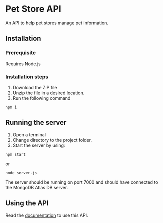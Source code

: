 # Pet Store API

An API to help pet stores manage pet information.

## Installation

### Prerequisite

Requires Node.js

### Installation steps

1. Download the ZIP file
2. Unzip the file in a desired location.
3. Run the following command

```shell
npm i
```

## Running the server

1. Open a terminal
2. Change directory to the project folder.
3. Start the server by using:

```shell
npm start
```

or

```shell
node server.js
```

The server should be running on port 7000 and should have connected to the MongoDB Atlas DB server.

## Using the API

Read the [documentation](https://documenter.getpostman.com/view/13595623/TWDXnvzk) to use this API.
